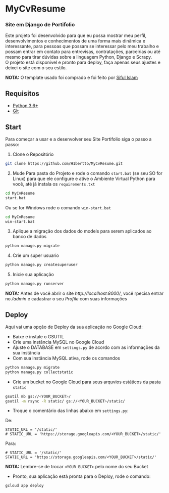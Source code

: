 # MyCvResume

### Site em Django de Portifolio

Este projeto foi desenvolvido para que eu possa mostrar meu perfil, desenvolvimentos e conhecimentos de uma forma mais dinâmica e interessante, para pessoas que possam se interessar pelo meu trabalho e possam entrar em contato para entrevisas, contratações, parceirias ou até mesmo para tirar dúvidas sobre a linguagem Python, Django e Scrapy.\
O projeto está disponivel e pronto para deploy, faça apenas seus ajustes e deixei o site com o seu estilo.


__NOTA:__ O template usado foi comprado e foi feito por [Siful Islam](https://www.linkedin.com/in/getsiful/)


## Requisitos

- [Python 3.6+](https://www.python.org/downloads/)
- [Git]()

## Start

Para começar a usar e a desenvolver seu Site Portifolio siga o passo a passo:

1. Clone o Repositório
```sh
git clone https://github.com/H1bertto/MyCvResume.git
```

2. Mude Para pasta do Projeto e rode o comando `start.bat` (se seu SO for Linux) para que ele configure e ative o Ambiente Virtual Python para você, até já instala os `requirements.txt`
```sh
cd MyCvResume
start.bat
```

Ou se for Windows rode o comando `win-start.bat` 

```sh
cd MyCvResume
win-start.bat
```

3. Aplique a migração dos dados do models para serem aplicados ao banco de dados
```sh
python manage.py migrate
```

4. Crie um super usuario
```sh
python manage.py createsuperuser
```

5. Inicie sua aplicação
```sh
python manage.py runserver
```

__NOTA:__ Antes de você abrir o site *http://localhost:8000/*, você rpecisa entrar no */admin* e cadastrar o seu *Profile* com suas informações


## Deploy

Aqui vai uma opção de Deploy da sua aplicação no Google Cloud:

- Baixe e instale o GSUTIL
- Crie uma instância MySQL no Google Cloud
- Ajuste o DATABASE em `settings.py` de acordo com as informações da sua instância
- Com sua instância MySQL ativa, rode os comandos

```sh
python manage.py migrate
python manage.py collectstatic
```

- Crie um bucket no Google Cloud para seus arquvios estáticos da pasta `static`

```sh
gsutil mb gs://<YOUR_BUCKET>/
gsutil -m rsync -R static/ gs://<YOUR_BUCKET>/static/
```

- Troque o comentário das linhas abaixo em `settings.py`:

De:
```
STATIC_URL = '/static/'
# STATIC_URL = 'https://storage.googleapis.com/<YOUR_BUCKET>/static/'
```

Para:
```
# STATIC_URL = '/static/'
STATIC_URL = 'https://storage.googleapis.com/<YOUR_BUCKET>/static/'
```

__NOTA:__ Lembre-se de trocar `<YOUR_BUCKET>` pelo nome do seu Bucket


- Pronto, sua aplicação está pronta para o Deploy, rode o comando:

```sh
gcloud app deploy
```